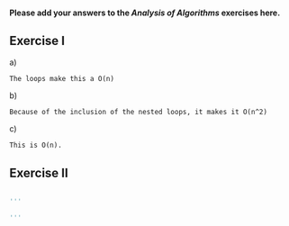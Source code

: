 #### Please add your answers to the ***Analysis of  Algorithms*** exercises here.

## Exercise I

a)

```
The loops make this a O(n)
```

b)

```
Because of the inclusion of the nested loops, it makes it O(n^2)
```

c)
```
This is O(n).
```

## Exercise II

```python

'''

'''
```
